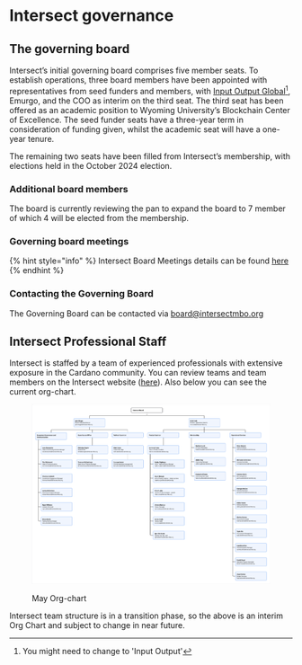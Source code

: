 # Intersect governance

## **The governing board**

Intersect’s initial governing board comprises five member seats. To establish operations, three board members have been appointed with representatives from seed funders and members, with [Input Output Global](#user-content-fn-1)[^1], Emurgo, and the COO as interim on the third seat. The third seat has been offered as an academic position to Wyoming University’s Blockchain Center of Excellence. The seed funder seats have a three-year term in consideration of funding given, whilst the academic seat will have a one-year tenure.

The remaining two seats have been filled from Intersect’s membership, with elections held in the October 2024 election.&#x20;

### **Additional board members**

The board is currently reviewing the pan to expand the board to 7 member of which 4 will be elected from the membership.

### **Governing board meetings**

{% hint style="info" %}
Intersect Board Meetings details can be found [here](https://app.gitbook.com/o/Prbm1mtkwSsGWSvG1Bfd/s/bVw0nkB0VdooZ7axo3Iu/)
{% endhint %}

### **Contacting the Governing Board**

The Governing Board can be contacted via [board@intersectmbo.org](mailto:board@intersectmbo.org)

## **Intersect Professional Staff**

Intersect is staffed by a team of experienced professionals with extensive exposure in the Cardano community. You can review teams and team members on the Intersect website ([here](https://www.intersectmbo.org/about-team)). Also below you can see the current org-chart.&#x20;

<figure><img src="../../.gitbook/assets/May2025_Intersect_org-chart (1).png" alt=""><figcaption><p>May Org-chart</p></figcaption></figure>

Intersect team structure is in a transition phase, so the above is an interim Org Chart and subject to change in near future.

[^1]: You might need to change to 'Input Output'
